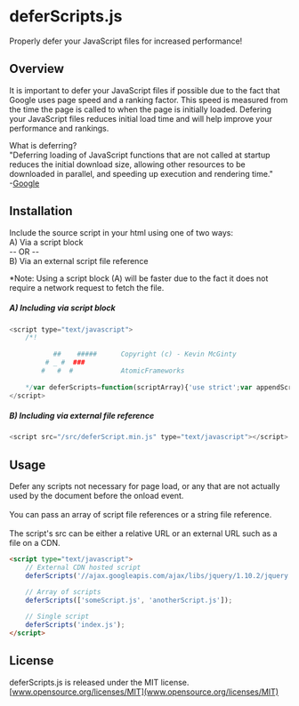 # deferScripts.js
Properly defer your JavaScript files for increased performance! <br>

## Overview
It is important to defer your JavaScript files if possible due to the fact that Google uses page speed and a ranking factor.  This speed is measured from the time the page is called to when the page is initially loaded.  Defering your JavaScript files reduces initial load time and will help improve your performance and rankings.

What is deferring? <br>
"Deferring loading of JavaScript functions that are not called at startup reduces the initial download size, allowing other resources to be downloaded in parallel, and speeding up execution and rendering time." <br>
-[Google](https://developers.google.com/speed/docs/best-practices/payload#DeferLoadingJS)


## Installation
Include the source script in your html using one of two ways: <br>
A) Via a script block <br>
-- OR -- <br> 
B) Via an external script file reference

*Note: Using a script block (A) will be faster due to the fact it does not require a network request to fetch the file.

##### A) Including via script block

```js
<script type="text/javascript">
    /*!
    
           ##    #####      Copyright (c) - Kevin McGinty
         # _ #  ###        
        #   #  #            AtomicFrameworks
    
    */var deferScripts=function(scriptArray){'use strict';var appendScript=function(src){var script=document.createElement('script');script.type='text/javascript';script.src=src;document.body.appendChild(script);},loadScripts=function(){var i,l;if(scriptArray instanceof Array){for(i=0,l=scriptArray.length;i<l;i+=1){appendScript(scriptArray[i]);}}else if(typeof scriptArray==='string'){appendScript(scriptArray);}};if(window.addEventListener){window.addEventListener('load',loadScripts,false);}else if(window.attachEvent){window.attachEvent('onload',loadScripts);}else{window.onload=loadScripts;}};
</script>
```

##### B) Including via external file reference

```js
<script src="/src/deferScript.min.js" type="text/javascript"></script>
```

## Usage

Defer any scripts not necessary for page load, or any that are not actually used by the document before the onload event. <br>
<br>
You can pass an array of script file references or a string file reference. <br>
<br>
The script's src can be either a relative URL or an external URL such as a file on a CDN.

```html
<script type="text/javascript">
    // External CDN hosted script
    deferScripts('//ajax.googleapis.com/ajax/libs/jquery/1.10.2/jquery.min.js');

    // Array of scripts
    deferScripts(['someScript.js', 'anotherScript.js']);
    
    // Single script
    deferScripts('index.js');
</script>
```

## License 
deferScripts.js is released under the MIT license. <br>
[www.opensource.org/licenses/MIT](www.opensource.org/licenses/MIT)
